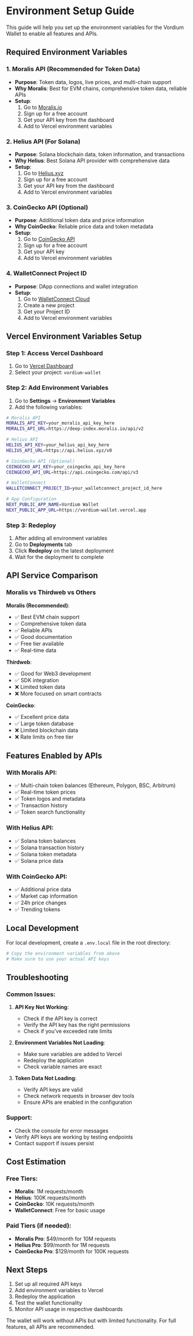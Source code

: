 # Environment Setup Guide

This guide will help you set up the environment variables for the Vordium Wallet to enable all features and APIs.

## Required Environment Variables

### 1. Moralis API (Recommended for Token Data)
- **Purpose**: Token data, logos, live prices, and multi-chain support
- **Why Moralis**: Best for EVM chains, comprehensive token data, reliable APIs
- **Setup**:
  1. Go to [Moralis.io](https://moralis.io)
  2. Sign up for a free account
  3. Get your API key from the dashboard
  4. Add to Vercel environment variables

### 2. Helius API (For Solana)
- **Purpose**: Solana blockchain data, token information, and transactions
- **Why Helius**: Best Solana API provider with comprehensive data
- **Setup**:
  1. Go to [Helius.xyz](https://helius.xyz)
  2. Sign up for a free account
  3. Get your API key from the dashboard
  4. Add to Vercel environment variables

### 3. CoinGecko API (Optional)
- **Purpose**: Additional token data and price information
- **Why CoinGecko**: Reliable price data and token metadata
- **Setup**:
  1. Go to [CoinGecko API](https://www.coingecko.com/en/api)
  2. Sign up for a free account
  3. Get your API key
  4. Add to Vercel environment variables

### 4. WalletConnect Project ID
- **Purpose**: DApp connections and wallet integration
- **Setup**:
  1. Go to [WalletConnect Cloud](https://cloud.walletconnect.com)
  2. Create a new project
  3. Get your Project ID
  4. Add to Vercel environment variables

## Vercel Environment Variables Setup

### Step 1: Access Vercel Dashboard
1. Go to [Vercel Dashboard](https://vercel.com/dashboard)
2. Select your project: `vordium-wallet`

### Step 2: Add Environment Variables
1. Go to **Settings** → **Environment Variables**
2. Add the following variables:

```bash
# Moralis API
MORALIS_API_KEY=your_moralis_api_key_here
MORALIS_API_URL=https://deep-index.moralis.io/api/v2

# Helius API
HELIUS_API_KEY=your_helius_api_key_here
HELIUS_API_URL=https://api.helius.xyz/v0

# CoinGecko API (Optional)
COINGECKO_API_KEY=your_coingecko_api_key_here
COINGECKO_API_URL=https://api.coingecko.com/api/v3

# WalletConnect
WALLETCONNECT_PROJECT_ID=your_walletconnect_project_id_here

# App Configuration
NEXT_PUBLIC_APP_NAME=Vordium Wallet
NEXT_PUBLIC_APP_URL=https://vordium-wallet.vercel.app
```

### Step 3: Redeploy
1. After adding all environment variables
2. Go to **Deployments** tab
3. Click **Redeploy** on the latest deployment
4. Wait for the deployment to complete

## API Service Comparison

### Moralis vs Thirdweb vs Others

**Moralis (Recommended)**:
- ✅ Best EVM chain support
- ✅ Comprehensive token data
- ✅ Reliable APIs
- ✅ Good documentation
- ✅ Free tier available
- ✅ Real-time data

**Thirdweb**:
- ✅ Good for Web3 development
- ✅ SDK integration
- ❌ Limited token data
- ❌ More focused on smart contracts

**CoinGecko**:
- ✅ Excellent price data
- ✅ Large token database
- ❌ Limited blockchain data
- ❌ Rate limits on free tier

## Features Enabled by APIs

### With Moralis API:
- ✅ Multi-chain token balances (Ethereum, Polygon, BSC, Arbitrum)
- ✅ Real-time token prices
- ✅ Token logos and metadata
- ✅ Transaction history
- ✅ Token search functionality

### With Helius API:
- ✅ Solana token balances
- ✅ Solana transaction history
- ✅ Solana token metadata
- ✅ Solana price data

### With CoinGecko API:
- ✅ Additional price data
- ✅ Market cap information
- ✅ 24h price changes
- ✅ Trending tokens

## Local Development

For local development, create a `.env.local` file in the root directory:

```bash
# Copy the environment variables from above
# Make sure to use your actual API keys
```

## Troubleshooting

### Common Issues:

1. **API Key Not Working**:
   - Check if the API key is correct
   - Verify the API key has the right permissions
   - Check if you've exceeded rate limits

2. **Environment Variables Not Loading**:
   - Make sure variables are added to Vercel
   - Redeploy the application
   - Check variable names are exact

3. **Token Data Not Loading**:
   - Verify API keys are valid
   - Check network requests in browser dev tools
   - Ensure APIs are enabled in the configuration

### Support:
- Check the console for error messages
- Verify API keys are working by testing endpoints
- Contact support if issues persist

## Cost Estimation

### Free Tiers:
- **Moralis**: 1M requests/month
- **Helius**: 100K requests/month
- **CoinGecko**: 10K requests/month
- **WalletConnect**: Free for basic usage

### Paid Tiers (if needed):
- **Moralis Pro**: $49/month for 10M requests
- **Helius Pro**: $99/month for 1M requests
- **CoinGecko Pro**: $129/month for 100K requests

## Next Steps

1. Set up all required API keys
2. Add environment variables to Vercel
3. Redeploy the application
4. Test the wallet functionality
5. Monitor API usage in respective dashboards

The wallet will work without APIs but with limited functionality. For full features, all APIs are recommended.
